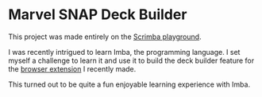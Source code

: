 # Marvel SNAP Deck Builder

This project was made entirely on the [Scrimba playground](https://mermaidjs.github.io/).

I was recently intrigued to learn Imba, the programming language. I set myself a challenge to learn it and use it to build the deck builder feature for the [browser extension](https://github.com/guymelef/snap-chrome-extension) I recently made.

This turned out to be quite a fun enjoyable learning experience with Imba.